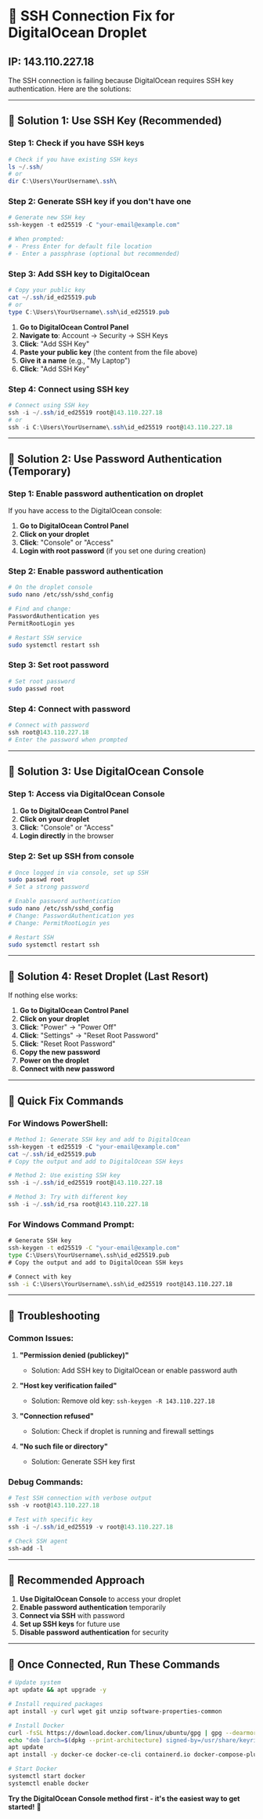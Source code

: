# 🔧 SSH Connection Fix for DigitalOcean Droplet
## IP: 143.110.227.18

The SSH connection is failing because DigitalOcean requires SSH key authentication. Here are the solutions:

---

## 🎯 **Solution 1: Use SSH Key (Recommended)**

### **Step 1: Check if you have SSH keys**
```powershell
# Check if you have existing SSH keys
ls ~/.ssh/
# or
dir C:\Users\YourUsername\.ssh\
```

### **Step 2: Generate SSH key if you don't have one**
```powershell
# Generate new SSH key
ssh-keygen -t ed25519 -C "your-email@example.com"

# When prompted:
# - Press Enter for default file location
# - Enter a passphrase (optional but recommended)
```

### **Step 3: Add SSH key to DigitalOcean**
```powershell
# Copy your public key
cat ~/.ssh/id_ed25519.pub
# or
type C:\Users\YourUsername\.ssh\id_ed25519.pub
```

1. **Go to DigitalOcean Control Panel**
2. **Navigate to**: Account → Security → SSH Keys
3. **Click**: "Add SSH Key"
4. **Paste your public key** (the content from the file above)
5. **Give it a name** (e.g., "My Laptop")
6. **Click**: "Add SSH Key"

### **Step 4: Connect using SSH key**
```powershell
# Connect using SSH key
ssh -i ~/.ssh/id_ed25519 root@143.110.227.18
# or
ssh -i C:\Users\YourUsername\.ssh\id_ed25519 root@143.110.227.18
```

---

## 🎯 **Solution 2: Use Password Authentication (Temporary)**

### **Step 1: Enable password authentication on droplet**
If you have access to the DigitalOcean console:

1. **Go to DigitalOcean Control Panel**
2. **Click on your droplet**
3. **Click**: "Console" or "Access"
4. **Login with root password** (if you set one during creation)

### **Step 2: Enable password authentication**
```bash
# On the droplet console
sudo nano /etc/ssh/sshd_config

# Find and change:
PasswordAuthentication yes
PermitRootLogin yes

# Restart SSH service
sudo systemctl restart ssh
```

### **Step 3: Set root password**
```bash
# Set root password
sudo passwd root
```

### **Step 4: Connect with password**
```powershell
# Connect with password
ssh root@143.110.227.18
# Enter the password when prompted
```

---

## 🎯 **Solution 3: Use DigitalOcean Console**

### **Step 1: Access via DigitalOcean Console**
1. **Go to DigitalOcean Control Panel**
2. **Click on your droplet**
3. **Click**: "Console" or "Access"
4. **Login directly** in the browser

### **Step 2: Set up SSH from console**
```bash
# Once logged in via console, set up SSH
sudo passwd root
# Set a strong password

# Enable password authentication
sudo nano /etc/ssh/sshd_config
# Change: PasswordAuthentication yes
# Change: PermitRootLogin yes

# Restart SSH
sudo systemctl restart ssh
```

---

## 🎯 **Solution 4: Reset Droplet (Last Resort)**

If nothing else works:

1. **Go to DigitalOcean Control Panel**
2. **Click on your droplet**
3. **Click**: "Power" → "Power Off"
4. **Click**: "Settings" → "Reset Root Password"
5. **Click**: "Reset Root Password"
6. **Copy the new password**
7. **Power on the droplet**
8. **Connect with new password**

---

## 🎯 **Quick Fix Commands**

### **For Windows PowerShell:**

```powershell
# Method 1: Generate SSH key and add to DigitalOcean
ssh-keygen -t ed25519 -C "your-email@example.com"
cat ~/.ssh/id_ed25519.pub
# Copy the output and add to DigitalOcean SSH keys

# Method 2: Use existing SSH key
ssh -i ~/.ssh/id_ed25519 root@143.110.227.18

# Method 3: Try with different key
ssh -i ~/.ssh/id_rsa root@143.110.227.18
```

### **For Windows Command Prompt:**

```cmd
# Generate SSH key
ssh-keygen -t ed25519 -C "your-email@example.com"
type C:\Users\YourUsername\.ssh\id_ed25519.pub
# Copy the output and add to DigitalOcean SSH keys

# Connect with key
ssh -i C:\Users\YourUsername\.ssh\id_ed25519 root@143.110.227.18
```

---

## 🎯 **Troubleshooting**

### **Common Issues:**

1. **"Permission denied (publickey)"**
   - Solution: Add SSH key to DigitalOcean or enable password auth

2. **"Host key verification failed"**
   - Solution: Remove old key: `ssh-keygen -R 143.110.227.18`

3. **"Connection refused"**
   - Solution: Check if droplet is running and firewall settings

4. **"No such file or directory"**
   - Solution: Generate SSH key first

### **Debug Commands:**

```powershell
# Test SSH connection with verbose output
ssh -v root@143.110.227.18

# Test with specific key
ssh -i ~/.ssh/id_ed25519 -v root@143.110.227.18

# Check SSH agent
ssh-add -l
```

---

## 🎯 **Recommended Approach**

1. **Use DigitalOcean Console** to access your droplet
2. **Enable password authentication** temporarily
3. **Connect via SSH** with password
4. **Set up SSH keys** for future use
5. **Disable password authentication** for security

---

## 🎯 **Once Connected, Run These Commands**

```bash
# Update system
apt update && apt upgrade -y

# Install required packages
apt install -y curl wget git unzip software-properties-common

# Install Docker
curl -fsSL https://download.docker.com/linux/ubuntu/gpg | gpg --dearmor -o /usr/share/keyrings/docker-archive-keyring.gpg
echo "deb [arch=$(dpkg --print-architecture) signed-by=/usr/share/keyrings/docker-archive-keyring.gpg] https://download.docker.com/linux/ubuntu $(lsb_release -cs) stable" | tee /etc/apt/sources.list.d/docker.list > /dev/null
apt update
apt install -y docker-ce docker-ce-cli containerd.io docker-compose-plugin

# Start Docker
systemctl start docker
systemctl enable docker
```

**Try the DigitalOcean Console method first - it's the easiest way to get started!** 🚀
